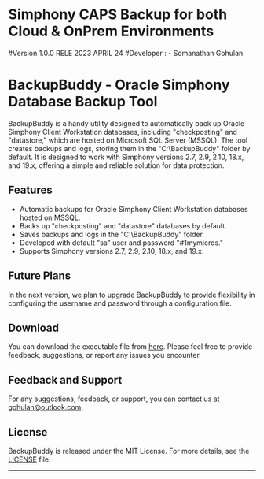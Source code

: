 # Simphony CAPS Backup for both Cloud & OnPrem Environments
#Version 1.0.0 RELE 2023 APRIL 24
#Developer : - Somanathan Gohulan

# BackupBuddy - Oracle Simphony Database Backup Tool

BackupBuddy is a handy utility designed to automatically back up Oracle Simphony Client Workstation databases, including "checkposting" and "datastore," which are hosted on Microsoft SQL Server (MSSQL). The tool creates backups and logs, storing them in the "C:\BackupBuddy\" folder by default. It is designed to work with Simphony versions 2.7, 2.9, 2.10, 18.x, and 19.x, offering a simple and reliable solution for data protection.

## Features

- Automatic backups for Oracle Simphony Client Workstation databases hosted on MSSQL.
- Backs up "checkposting" and "datastore" databases by default.
- Saves backups and logs in the "C:\BackupBuddy\" folder.
- Developed with default "sa" user and password "#1mymicros."
- Supports Simphony versions 2.7, 2.9, 2.10, 18.x, and 19.x.

## Future Plans

In the next version, we plan to upgrade BackupBuddy to provide flexibility in configuring the username and password through a configuration file.

## Download

You can download the executable file from [here](). Please feel free to provide feedback, suggestions, or report any issues you encounter.

## Feedback and Support

For any suggestions, feedback, or support, you can contact us at gohulan@outlook.com.

## License

BackupBuddy is released under the MIT License. For more details, see the [LICENSE](LICENSE) file.

---
